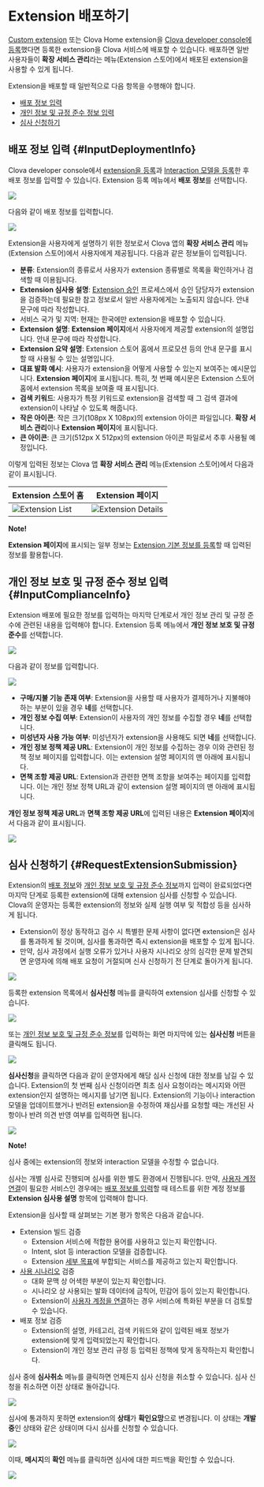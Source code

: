 # Extension 배포하기
[Custom extension](/CEK/Guides/Build_Custom_Extension.md) 또는 Clova Home extension을 [Clova developer console에 등록](/DevConsole/Guides/CEK/Register_Extension.md)했다면 등록한 extension을 Clova 서비스에 배포할 수 있습니다. 배포하면 일반 사용자들이 **확장 서비스 관리**라는 메뉴(Extension 스토어)에서 배포된 extension을 사용할 수 있게 됩니다.

Extension을 배포할 때 일반적으로 다음 항목을 수행해야 합니다.

* [배포 정보 입력](#InputDeploymentInfo)
* [개인 정보 및 규정 준수 정보 입력](#InputComplianceInfo)
* [심사 신청하기](#RequestExtensionSubmission)

## 배포 정보 입력 {#InputDeploymentInfo}

Clova developer console에서 [extension을 등록](/DevConsole/Guides/CEK/Register_Extension.md)과 [Interaction 모델을 등록](/DevConsole/Guides/CEK/Register_Interaction_Model.md)한 후 배포 정보를 입력할 수 있습니다. Extension 등록 메뉴에서 **배포 정보**를 선택합니다.

![](/DevConsole/Resources/Images/DevConsole-Deployment_Info_Menu.png)

다음와 같이 배포 정보를 입력합니다.

![](/DevConsole/Resources/Images/DevConsole-Input_Deployment_Info.png)

Extension을 사용자에게 설명하기 위한 정보로서 Clova 앱의 **확장 서비스 관리** 메뉴(Extension 스토어)에서 사용자에게 제공됩니다. 다음과 같은 정보들이 입력됩니다.

* **분류**: Extension의 종류로서 사용자가 extension 종류별로 목록을 확인하거나 검색할 때 이용됩니다.
* **Extension 심사용 설명**: [Extension 승인](#RequestExtensionSubmission) 프로세스에서 승인 담당자가 extension을 검증하는데 필요한 참고 정보로서 일반 사용자에게는 노출되지 않습니다. 안내 문구에 따라 작성합니다.
* 서비스 국가 및 지역: 현재는 한국에만 extension을 배포할 수 있습니다.
* **Extension 설명**: **Extension 페이지**에서 사용자에게 제공할 extension의 설명입니다. 안내 문구에 따라 작성합니다.
* **Extension 요약 설명**: Extension 스토어 홈에서 프로모션 등의 안내 문구를 표시할 때 사용될 수 있는 설명입니다.
* **대표 발화 예시**: 사용자가 extension을 어떻게 사용할 수 있는지 보여주는 예시문입니다. **Extension 페이지**에 표시됩니다. 특히, 첫 번째 예시문은 Extension 스토어 홈에서 extension 목록을 보여줄 때 표시됩니다.
* **검색 키워드**: 사용자가 특정 키워드로 extension을 검색할 때 그 검색 결과에 extension이 나타날 수 있도록 해줍니다.
* **작은 아이콘**: 작은 크기(108px X 108px)의 extension 아이콘 파일입니다. **확장 서비스 관리**이나 **Extension 페이지**에 표시됩니다.
* **큰 아이콘**: 큰 크기(512px X 512px)의 extension 아이콘 파일로서 추후 사용될 예정입니다.

이렇게 입력된 정보는 Clova 앱 **확장 서비스 관리** 메뉴(Extension 스토어)에서 다음과 같이 표시됩니다.

| Extension 스토어 홈 | Extension 페이지   |
|-------------------|-------------------|
| ![Extension List](/DevConsole/Resources/Images/DevConsole-Store_UI_Example-Extension_Store_Home.png) | ![Extension Details](/DevConsole/Resources/Images/DevConsole-Store_UI_Example-Extension_Page.png) |

<div class="note">
  <p><strong>Note!</strong></p>
  <p><strong>Extension 페이지</strong>에 표시되는 일부 정보는 <a href="/DevConsole/Guides/CEK/Register_Extension.md#InputExtensionInfo">Extension 기본 정보를 등록</a>할 때 입력된 정보를 활용합니다.</p>
</div>

## 개인 정보 보호 및 규정 준수 정보 입력 {#InputComplianceInfo}

Extension 배포에 필요한 정보를 입력하는 마지막 단계로서 개인 정보 관리 및 규정 준수에 관련된 내용을 입력해야 합니다. Extension 등록 메뉴에서 **개인 정보 보호 및 규정 준수**를 선택합니다.

![](/DevConsole/Resources/Images/DevConsole-Policy_Menu.png)

다음과 같이 정보를 입력합니다.

![](/DevConsole/Resources/Images/DevConsole-Input_Policy.png)

* **구매/지불 기능 존재 여부**: Extension을 사용할 때 사용자가 결제하거나 지불해야 하는 부분이 있을 경우 **네**를 선택합니다.
* **개인 정보 수집 여부**: Extension이 사용자의 개인 정보를 수집할 경우 **네**를 선택합니다.
* **미성년자 사용 가능 여부**: 미성년자가 extension을 사용해도 되면 **네**를 선택합니다.
* **개인 정보 정책 제공 URL**: Extension이 개인 정보를 수집하는 경우 이와 관련된 정책 정보 페이지를 입력합니다. 이는 extension 설명 페이지의 맨 아래에 표시됩니다.
* **면책 조항 제공 URL**: Extension과 관련한 면책 조항을 보여주는 페이지를 입력합니다. 이는 개인 정보 정책 URL과 같이 extension 설명 페이지의 맨 아래에 표시됩니다.

**개인 정보 정책 제공 URL**과 **면책 조항 제공 URL**에 입력된 내용은 **Extension 페이지**에서 다음과 같이 표시됩니다.

![](/DevConsole/Resources/Images/DevConsole-Store_UI_Example-Extension_Policy.png)

## 심사 신청하기 {#RequestExtensionSubmission}

Extension의 [배포 정보](#InputDeploymentInfo)와 [개인 정보 보호 및 규정 준수 정보](#InputComplianceInfo)까지 입력이 완료되었다면 마지막 단계로 등록한 extension에 대해 extension 심사를 신청할 수 있습니다. Clova의 운영자는 등록한 extension의 정보와 실제 실행 여부 및 적합성 등을 심사하게 됩니다.

* Extension이 정상 동작하고 검수 시 특별한 문제 사항이 없다면 extension은 심사를 통과하게 될 것이며, 심사를 통과하면 즉시 extension을 배포할 수 있게 됩니다.
* 만약, 심사 과정에서 실행 오류가 있거나 사용자 시나리오 상의 심각한 문제 발견되면 운영자에 의해 배포 요청이 거절되며 신사 신청하기 전 단계로 돌아가게 됩니다.

![](/DevConsole/Resources/Images/DevConsole-Extension_Submission_Process.png)

등록한 extension 목록에서 **심사신청** 메뉴를 클릭하여 extension 심사를 신청할 수 있습니다.

![](/DevConsole/Resources/Images/DevConsole-Submit_Extension_1.png)

또는 [개인 정보 보호 및 규정 준수 정보](#InputComplianceInfo)를 입력하는 화면 마지막에 있는 **심사신청** 버튼을 클릭해도 됩니다.

![](/DevConsole/Resources/Images/DevConsole-Submit_Extension_2.png)

**심사신청**을 클릭하면 다음과 같이 운영자에게 해당 심사 신청에 대한 정보를 남길 수 있습니다. Extension의 첫 번째 심사 신청이라면 최초 심사 요청이라는 메시지와 어떤 extension인지 설명하는 메시지를 남기면 됩니다. Extension의 기능이나 interaction 모델을 업데이트했거나 반려된 extension을 수정하여 재심사를 요청할 때는 개선된 사항이나 반려 의견 반영 여부를 입력하면 됩니다.

![](/DevConsole/Resources/Images/DevConsole-Submission_Request_Message.png)

<div class="note">
  <p><strong>Note!</strong></p>
  <p>심사 중에는 extension의 정보와 interaction 모델을 수정할 수 없습니다.</p>
</div>

심사는 개별 심사로 진행되며 심사를 위한 별도 환경에서 진행됩니다. 만약, [사용자 계정 연결](/CEK/Guides/Link_User_Account.md)이 필요한 서비스인 경우에는 [배포 정보를 입력](#InputDeploymentInfo)할 때 테스트를 위한 계정 정보를 **Extension 심사용 설명** 항목에 입력해야 합니다.

Extension을 심사할 때 살펴보는 기본 평가 항목은 다음과 같습니다.

* Extension 빌드 검증
  * Extension 서비스에 적합한 용어를 사용하고 있는지 확인합니다.
  * Intent, slot 등 interaction 모델을 검증합니다.
  * Extension [세부 목표](/Design/Design_Guideline_For_Extension.md#SettingGoal)에 부합되는 서비스를 제공하고 있는지 확인합니다.
* [사용 시나리오](/Design/Design_Guideline_For_Extension.md#MakeUseCaseScenarioScript) 검증
  * 대화 문맥 상 어색한 부분이 있는지 확인합니다.
  * 시나리오 상 사용되는 발화 데이터에 금칙어, 민감어 등이 있는지 확인합니다.
  * Extension이 [사용자 계정을 연결](/CEK/Guides/Link_User_Account.md)하는 경우 서비스에 특화된 부분을 더 검토할 수 있습니다.
* 배포 정보 검증
  * Extension의 설명, 카테고리, 검색 키워드와 같이 입력된 배포 정보가 extension에 맞게 입력되었는지 확인합니다.
  * Extension이 개인 정보 관리 규정 등 입력된 정책에 맞게 동작하는지 확인합니다.

심사 중에 **심사취소** 메뉴를 클릭하면 언제든지 심사 신청을 취소할 수 있습니다. 심사 신청을 취소하면 이전 상태로 돌아갑니다.

![](/DevConsole/Resources/Images/DevConsole-Cancel_Submission.png)

심사에 통과하지 못하면 extension의 **상태**가 **확인요망**으로 변경됩니다. 이 상태는 **개발 중**인 상태와 같은 상태이며 다시 심사를 신청할 수 있습니다.

![](/DevConsole/Resources/Images/DevConsole-Extension_Submission_Rejected.png)

이때, **메시지**의 **확인** 메뉴를 클릭하면 심사에 대한 피드백을 확인할 수 있습니다.

![](/DevConsole/Resources/Images/DevConsole-Show_Submission_Feedback.png)
